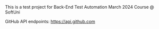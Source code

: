 This is a test project for Back-End Test Automation March 2024 Course @ SoftUni

GitHub API endpoints: https://api.github.com

